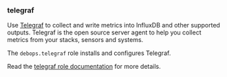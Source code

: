 ### telegraf

Use
[Telegraf](https://www.influxdata.com/time-series-platform/telegraf/) to
collect and write metrics into InfluxDB and other supported outputs.
Telegraf is the open source server agent to help you collect metrics
from your stacks, sensors and systems.

The `debops.telegraf` role installs and configures Telegraf.

Read the [telegraf role documentation](https://docs.debops.org/en/HEAD/ansible/roles/telegraf/) for more details.
